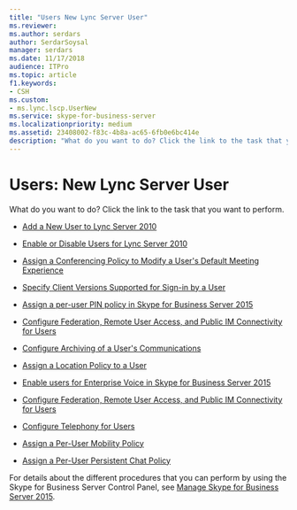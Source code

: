 ```yaml
---
title: "Users New Lync Server User"
ms.reviewer: 
ms.author: serdars
author: SerdarSoysal
manager: serdars
ms.date: 11/17/2018
audience: ITPro
ms.topic: article
f1.keywords:
- CSH
ms.custom:
- ms.lync.lscp.UserNew
ms.service: skype-for-business-server
ms.localizationpriority: medium
ms.assetid: 23408002-f83c-4b8a-ac65-6fb0e6bc414e
description: "What do you want to do? Click the link to the task that you want to perform."
---
```


# Users: New Lync Server User

What do you want to do? Click the link to the task that you want to perform.

- [Add a New User to Lync Server 2010](/previous-versions/office/lync-server-2013/lync-server-2013-add-and-enable-user-account-for-lync-server)

- [Enable or Disable Users for Lync Server 2010](/previous-versions/office/lync-server-2013/lync-server-2013-disable-or-re-enable-user-account-for-lync-server)

- [Assign a Conferencing Policy to Modify a User's Default Meeting Experience](/previous-versions/office/lync-server-2013/lync-server-2013-assign-a-per-user-conferencing-policy)

- [Specify Client Versions Supported for Sign-in by a User](/previous-versions/office/lync-server-2013/lync-server-2013-assign-a-per-user-client-version-policy)

- [Assign a per-user PIN policy in Skype for Business Server 2015](../../manage/authentication/assign-a-per-user-pin-policy.md)

- [Configure Federation, Remote User Access, and Public IM Connectivity for Users](/previous-versions/office/lync-server-2013/lync-server-2013-assign-an-external-user-access-policy-to-a-lync-enabled-user)

- [Configure Archiving of a User's Communications](/previous-versions/office/lync-server-2013/lync-server-2013-assign-a-per-user-archiving-policy)

- [Assign a Location Policy to a User](/previous-versions/office/lync-server-2013/lync-server-2013-assign-a-per-user-location-policy)

- [Enable users for Enterprise Voice in Skype for Business Server 2015](../../deploy/deploy-enterprise-voice/enable-users-for-enterprise-voice.md)

- [Configure Federation, Remote User Access, and Public IM Connectivity for Users](/previous-versions/office/lync-server-2013/lync-server-2013-assign-an-external-user-access-policy-to-a-lync-enabled-user)

- [Configure Telephony for Users](/previous-versions/office/lync-server-2013/lync-server-2013-configure-telephony-for-a-user)

- [Assign a Per-User Mobility Policy](/previous-versions/office/lync-server-2013/lync-server-2013-assign-a-per-user-mobility-policy)

- [Assign a Per-User Persistent Chat Policy](/previous-versions/office/lync-server-2013/lync-server-2013-assign-a-per-user-persistent-chat-policy)

For details about the different procedures that you can perform by using the Skype for Business Server Control Panel, see [Manage Skype for Business Server 2015](../../manage/manage.md).